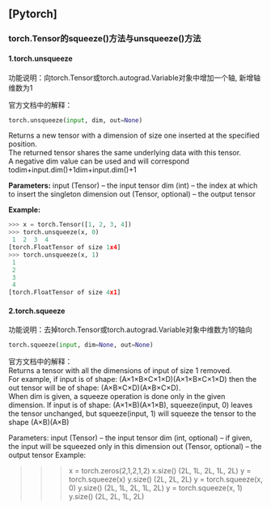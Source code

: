 ## \[Pytorch\]

### torch.Tensor的squeeze\(\)方法与unsqueeze\(\)方法

#### 1.**torch.unsqueeze**

功能说明：向torch.Tensor或torch.autograd.Variable对象中增加一个轴, 新增轴维数为1

官方文档中的解释：

```python
torch.unsqueeze(input, dim, out=None)
```

Returns a new tensor with a dimension of size one inserted at the specified position.  
The returned tensor shares the same underlying data with this tensor.  
A negative dim value can be used and will correspond todim+input.dim\(\)+1dim+input.dim\(\)+1

**Parameters:**
    input (Tensor) – the input tensor
    dim (int) – the index at which to insert the singleton dimension
    out (Tensor, optional) – the output tensor

**Example:**

```python
>>> x = torch.Tensor([1, 2, 3, 4])
>>> torch.unsqueeze(x, 0)
 1  2  3  4
[torch.FloatTensor of size 1x4]
>>> torch.unsqueeze(x, 1)
 1
 2
 3
 4
[torch.FloatTensor of size 4x1]
```

#### 2.**torch.squeeze**

功能说明：去掉torch.Tensor或torch.autograd.Variable对象中维数为1的轴向

```python
torch.squeeze(input, dim=None, out=None)
```

官方文档中的解释：  
Returns a tensor with all the dimensions of input of size 1 removed.  
For example, if input is of shape: \(A×1×B×C×1×D\)\(A×1×B×C×1×D\) then the out tensor will be of shape: \(A×B×C×D\)\(A×B×C×D\).  
When dim is given, a squeeze operation is done only in the given dimension. If input is of shape: \(A×1×B\)\(A×1×B\), squeeze\(input, 0\) leaves the tensor unchanged, but squeeze\(input, 1\) will squeeze the tensor to the shape \(A×B\)\(A×B\)


Parameters:	
input (Tensor) – the input tensor
dim (int, optional) – if given, the input will be squeezed only in this dimension
out (Tensor, optional) – the output tensor
Example:

>>> x = torch.zeros(2,1,2,1,2)
>>> x.size()
(2L, 1L, 2L, 1L, 2L)
>>> y = torch.squeeze(x)
>>> y.size()
(2L, 2L, 2L)
>>> y = torch.squeeze(x, 0)
>>> y.size()
(2L, 1L, 2L, 1L, 2L)
>>> y = torch.squeeze(x, 1)
>>> y.size()
(2L, 2L, 1L, 2L)

